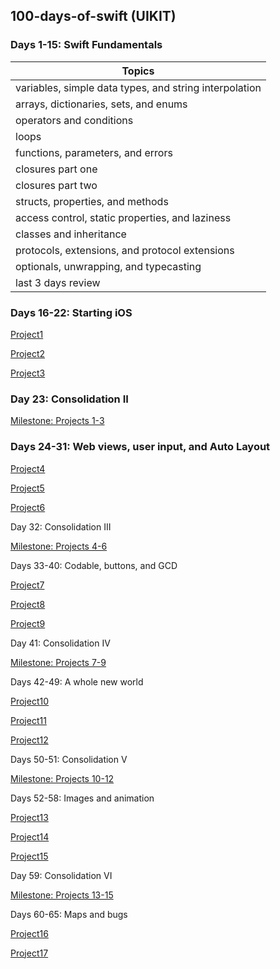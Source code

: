 ## 100-days-of-swift (UIKIT)

### Days 1-15: Swift Fundamentals 

| Topics                                                 |
|--------------------------------------------------------|
| variables, simple data types, and string interpolation |
| arrays, dictionaries, sets, and enums                  |
| operators and conditions                               |
| loops                                                  |
| functions, parameters, and errors                      |
| closures part one                                      |
| closures part two                                      |
| structs, properties, and methods                       |
| access control, static properties, and laziness        |
| classes and inheritance                                |
| protocols, extensions, and protocol extensions         |
| optionals, unwrapping, and typecasting                 |
| last 3 days review                                     |

### Days 16-22: Starting iOS
[Project1](https://github.com/tareqalhammoodi/100-days-of-swift/tree/master/Project1) 

[Project2](https://github.com/tareqalhammoodi/100-days-of-swift/tree/master/Project2) 

[Project3](https://github.com/tareqalhammoodi/100-days-of-swift/tree/master/Project3) 

### Day 23: Consolidation II
[Milestone: Projects 1-3](https://github.com/tareqalhammoodi/100-days-of-swift/tree/master/Milestone-Projects%201-3) 

### Days 24-31: Web views, user input, and Auto Layout
[Project4](https://github.com/tareqalhammoodi/100-days-of-swift/tree/master/Project4) 

[Project5](https://github.com/tareqalhammoodi/100-days-of-swift/tree/master/Project5) 

[Project6](https://github.com/tareqalhammoodi/100-days-of-swift/tree/master/Project6) 

Day 32: Consolidation III

[Milestone: Projects 4-6](https://github.com/tareqalhammoodi/100-days-of-swift/tree/master/Milestone-Projects%204-6) 

Days 33-40: Codable, buttons, and GCD

[Project7](https://github.com/tareqalhammoodi/100-days-of-swift/tree/master/Project7) 

[Project8](https://github.com/tareqalhammoodi/100-days-of-swift/tree/master/Project8) 

[Project9](https://github.com/tareqalhammoodi/100-days-of-swift/tree/master/Project9) 

Day 41: Consolidation IV

[Milestone: Projects 7-9](https://github.com/tareqalhammoodi/100-days-of-swift/tree/master/Milestone-Projects%207-9) 

Days 42-49: A whole new world

[Project10](https://github.com/tareqalhammoodi/100-days-of-swift/tree/master/Project10) 

[Project11](https://github.com/tareqalhammoodi/100-days-of-swift/tree/master/Project11)

[Project12](https://github.com/tareqalhammoodi/100-days-of-swift/tree/master/Project12)

Days 50-51: Consolidation V

[Milestone: Projects 10-12](https://github.com/tareqalhammoodi/100-days-of-swift/tree/master/Milestone-Projects%2010-12) 

Days 52-58: Images and animation

[Project13](https://github.com/tareqalhammoodi/100-days-of-swift/tree/master/Project13)

[Project14](https://github.com/tareqalhammoodi/100-days-of-swift/tree/master/Project14)

[Project15](https://github.com/tareqalhammoodi/100-days-of-swift/tree/master/Project15)

Day 59: Consolidation VI

[Milestone: Projects 13-15](https://github.com/tareqalhammoodi/100-days-of-swift/tree/master/Milestone-Projects%2013-15) 

Days 60-65: Maps and bugs

[Project16](https://github.com/tareqalhammoodi/100-days-of-swift/tree/master/Project16)

[Project17](https://github.com/tareqalhammoodi/100-days-of-swift/tree/master/Project17)


